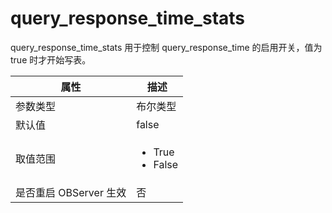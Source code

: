 # query_response_time_stats

query_response_time_stats 用于控制 query_response_time 的启用开关，值为 true 时才开始写表。

| 属性 | 描述 |
| --- | --- |
| 参数类型 | 布尔类型 |
| 默认值 | false |
| 取值范围 | <ul><li>True</li><li>False</li></ul>     | 
| 是否重启 OBServer 生效 | 否 |
